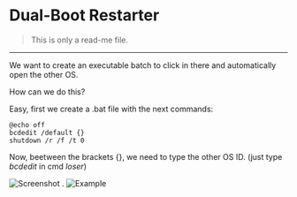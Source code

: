 # Dual-Boot Restarter
> This is only a read-me file.
----------------------------

We want to create an executable batch to click in there and automatically open the other OS.

How can we do this?

Easy, first we create a .bat file with the next commands:

```
@echo off
bcdedit /default {}
shutdown /r /f /t 0
```

Now, beetween the brackets {}, we need to type the other OS ID.
(just type _bcdedit_ in cmd _loser_)

![Screenshot](https://github.com/gzmatte/Dual-Boot/assets/117684932/b4b5725b-a523-4f90-b696-d752a2775bf7)
.
![Example](https://github.com/gzmatte/Dual-Boot/assets/117684932/6c683cd0-e616-4f0e-ae57-fe4d5aa6b5df)
